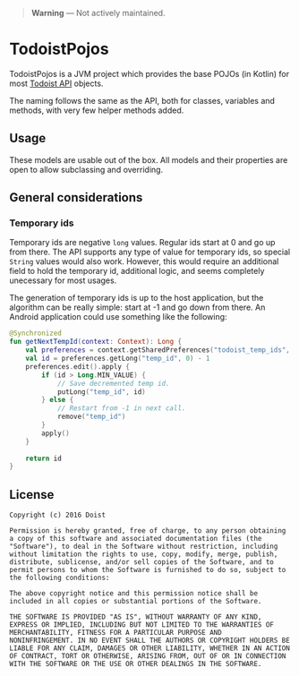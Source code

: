 > **Warning** — Not actively maintained.

# TodoistPojos

TodoistPojos is a JVM project which provides the base POJOs (in Kotlin) for most [Todoist API](https://developer.todoist.com/sync/v8/) objects.

The naming follows the same as the API, both for classes, variables and methods, with very few helper methods added.

## Usage

These models are usable out of the box. All models and their properties are open to allow subclassing and overriding.

## General considerations

### Temporary ids

Temporary ids are negative `long` values. Regular ids start at 0 and go up from there. The API supports any type of value for temporary ids, so special `String` values would also work. However, this would require an additional field to hold the temporary id, additional logic, and seems completely unecessary for most usages.

The generation of temporary ids is up to the host application, but the algorithm can be really simple: start at -1 and go down from there. An Android application could use something like the following:

```kotlin
@Synchronized
fun getNextTempId(context: Context): Long {
    val preferences = context.getSharedPreferences("todoist_temp_ids", MODE_PRIVATE)
    val id = preferences.getLong("temp_id", 0) - 1
    preferences.edit().apply {
        if (id > Long.MIN_VALUE) {
            // Save decremented temp id.
            putLong("temp_id", id)
        } else {
            // Restart from -1 in next call.
            remove("temp_id")
        }
        apply()
    }
    
    return id
}
```

## License

    Copyright (c) 2016 Doist

    Permission is hereby granted, free of charge, to any person obtaining
    a copy of this software and associated documentation files (the
    "Software"), to deal in the Software without restriction, including
    without limitation the rights to use, copy, modify, merge, publish,
    distribute, sublicense, and/or sell copies of the Software, and to
    permit persons to whom the Software is furnished to do so, subject to
    the following conditions:

    The above copyright notice and this permission notice shall be
    included in all copies or substantial portions of the Software.

    THE SOFTWARE IS PROVIDED "AS IS", WITHOUT WARRANTY OF ANY KIND,
    EXPRESS OR IMPLIED, INCLUDING BUT NOT LIMITED TO THE WARRANTIES OF
    MERCHANTABILITY, FITNESS FOR A PARTICULAR PURPOSE AND
    NONINFRINGEMENT. IN NO EVENT SHALL THE AUTHORS OR COPYRIGHT HOLDERS BE
    LIABLE FOR ANY CLAIM, DAMAGES OR OTHER LIABILITY, WHETHER IN AN ACTION
    OF CONTRACT, TORT OR OTHERWISE, ARISING FROM, OUT OF OR IN CONNECTION
    WITH THE SOFTWARE OR THE USE OR OTHER DEALINGS IN THE SOFTWARE.
